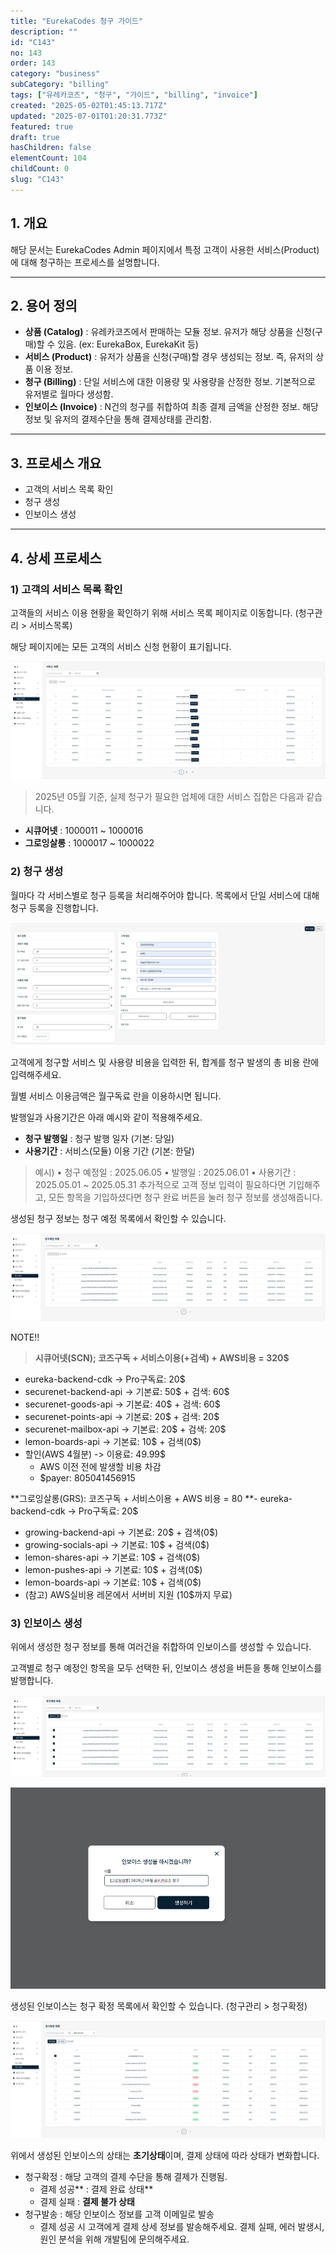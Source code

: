 ```yaml
---
title: "EurekaCodes 청구 가이드"
description: ""
id: "C143"
no: 143
order: 143
category: "business"
subCategory: "billing"
tags: ["유레카코즈", "청구", "가이드", "billing", "invoice"]
created: "2025-05-02T01:45:13.717Z"
updated: "2025-07-01T01:20:31.773Z"
featured: true
draft: true
hasChildren: false
elementCount: 104
childCount: 0
slug: "C143"
---
```


## 1. 개요

해당 문서는 EurekaCodes Admin 페이지에서 특정 고객이 사용한 서비스(Product)에 대해 청구하는 프로세스를 설명합니다.

---

## 2. 용어 정의

- **상품 (Catalog)** : 유레카코즈에서 판매하는 모듈 정보. 유저가 해당 상품을 신청(구매)할 수 있음. (ex: EurekaBox, EurekaKit 등)
- **서비스 (Product)** : 유저가 상품을 신청(구매)할 경우 생성되는 정보. 즉, 유저의 상품 이용 정보.
- **청구 (Billing)** : 단일 서비스에 대한 이용량 및 사용량을 산정한 정보. 기본적으로 유저별로 월마다 생성함.
- **인보이스 (Invoice)** : N건의 청구를 취합하여 최종 결제 금액을 산정한 정보. 해당 정보 및 유저의 결제수단을 통해 결제상태를 관리함.
---

## 3. 프로세스 개요

- 고객의 서비스 목록 확인
- 청구 생성
- 인보이스 생성
---

## 4. 상세 프로세스

### 1) 고객의 서비스 목록 확인

고객들의 서비스 이용 현황을 확인하기 위해 서비스 목록 페이지로 이동합니다. (청구관리 > 서비스목록)

해당 페이지에는 모든 고객의 서비스 신청 현황이 표기됩니다.

![file](/images/361c5593310e88629f5e9a8ae81e4de4.jpg)

> 2025년 05월 기준, 실제 청구가 필요한 업체에 대한 서비스 집합은 다음과 같습니다.
- **시큐어넷** : 1000011 ~ 1000016
- **그로잉살롱** : 1000017 ~ 1000022


### 2) 청구 생성

월마다 각 서비스별로 청구 등록을 처리해주어야 합니다. 목록에서 단일 서비스에 대해 청구 등록을 진행합니다.

![file](/images/f01a85715c1dc41894cec57f4146560d.jpg)

고객에게 청구할 서비스 및 사용량 비용을 입력한 뒤, 합계를 청구 발생의 총 비용 란에 입력해주세요.

월별 서비스 이용금액은 월구독료 란을 이용하시면 됩니다.

발행일과 사용기간은 아래 예시와 같이 적용해주세요.

  - **청구 발행일** : 청구 발행 일자 (기본: 당일)
  - **사용기간** : 서비스(모듈) 이용 기간 (기본: 한달)
> 예시) 
• 청구 예정일 : 2025.06.05
 • 발행일 : 2025.06.01
 • 사용기간 : 2025.05.01 ~ 2025.05.31
추가적으로 고객 정보 입력이 필요하다면 기입해주고, 모든 항목을 기입하셨다면 청구 완료 버튼을 눌러 청구 정보를 생성해줍니다.

생성된 청구 정보는 청구 예정 목록에서 확인할 수 있습니다.

![file](/images/70d5b6027912a1b0f36bbd4994f89c57.jpg)

NOTE!!

> **시큐어넷(SCN); 코즈구독 + 서비스이용(+검색) + AWS비용 = 320$**
- eureka-backend-cdk -> Pro구독료: 20$
- securenet-backend-api -> 기본료: 50$ + 검색: 60$
- securenet-goods-api -> 기본료: 40$ + 검색: 60$
- securenet-points-api -> 기본료: 20$ + 검색: 20$
- securenet-mailbox-api -> 기본료: 20$ + 검색: 20$
- lemon-boards-api -> 기본료: 10$ + 검색(0$)
- 할인(AWS 4월분) -> 이용료: 49.99$ 
    - AWS 이전 전에 발생할 비용 차감
    - $payer: 805041456915

**그로잉살롱(GRS): 코즈구독 + 서비스이용 + AWS 비용 = 80
**- eureka-backend-cdk -> Pro구독료: 20$
- growing-backend-api -> 기본료: 20$ + 검색(0$)
- growing-socials-api -> 기본료: 10$ + 검색(0$)
- lemon-shares-api -> 기본료: 10$ + 검색(0$)
- lemon-pushes-api -> 기본료: 10$ + 검색(0$)
- lemon-boards-api -> 기본료: 10$ + 검색(0$)
- (참고) AWS실비용 레몬에서 서버비 지원 (10$까지 무료)



### 3) 인보이스 생성

위에서 생성한 청구 정보를 통해 여러건을 취합하여 인보이스를 생성할 수 있습니다.

고객별로 청구 예정인 항목을 모두 선택한 뒤, 인보이스 생성을 버튼을 통해 인보이스를 발행합니다.

![file](/images/4bccbcdc9727daa6796c2d4e99e33cec.jpg)

![file](/images/76efd7bce953dd5b190734ddaade4168.jpg)

생성된 인보이스는 청구 확정 목록에서 확인할 수 있습니다. (청구관리 > 청구확정)

![file](/images/9bfb3e60640356cb9abcd1df9ef87fb6.jpg)

위에서 생성된 인보이스의 상태는 **초기상태**이며, 결제 상태에 따라 상태가 변화합니다.

- 청구확정 : 해당 고객의 결제 수단을 통해 결제가 진행됨.
  - 결제 성공** : 결제 완료 상태**
  - 결제 실패 : **결제 불가 상태**
- 청구발송 : 해당 인보이스 정보를 고객 이메일로 발송
  - 결제 성공 시 고객에게 결제 상세 정보를 발송해주세요.
결제 실패, 에러 발생시, 원인 분석을 위해 개발팀에 문의해주세요.

